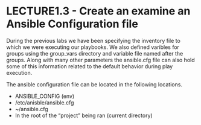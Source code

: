 # LECTURE1.3 - Create an examine an Ansible Configuration file

During the previous labs we have been specifying the inventory file to which we were executing our playbooks. We also defined varibles for groups using the group_vars directory and variable file named after the groups. Along with many other parameters the ansible.cfg file can also hold some of this information related to the default behavior during play execution.

The ansible configuration file can be located in the following locations.

* ANSIBLE_CONFIG (env)
* /etc/anisble/ansible.cfg
* ~/ansible.cfg
* In the root of the “project” being ran (current directory)
